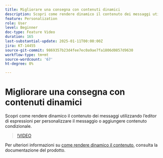 ```yaml
---
title: Migliorare una consegna con contenuti dinamici
description: Scopri come rendere dinamico il contenuto dei messaggi utilizzando l’editor di espressioni per personalizzare il messaggio o aggiungere contenuto condizionale.
feature: Personalization
role: User
level: Beginner
doc-type: Feature Video
duration: 165
last-substantial-update: 2025-01-11T00:00:00Z
jira: KT-14455
source-git-commit: 9869357b23d4fee7ec0a9ae7fa1806d0857d9630
workflow-type: tm+mt
source-wordcount: '67'
ht-degree: 0%

---
```



# Migliorare una consegna con contenuti dinamici

Scopri come rendere dinamico il contenuto dei messaggi utilizzando l’editor di espressioni per personalizzare il messaggio o aggiungere contenuto condizionale.

>[!VIDEO](https://video.tv.adobe.com/v/3425795/?learn=on&enablevpops)

Per ulteriori informazioni su [come rendere dinamico il contenuto](https://experienceleague.adobe.com/en/docs/campaign-web/v8/content/dynamic-content/gs-personalization), consulta la documentazione del prodotto.
